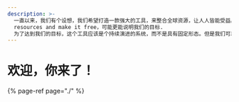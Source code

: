 ```yaml
---
description: >-
  一直以来，我们有个设想，我们希望打造一款强大的工具，来整合全球资源，让人人皆能受益。我们的英文slogan，order the world
  resources and make it free，可能更能说明我们的目标.
  为了达到我们的目标，这个工具应该是个持续演进的系统，而不是具有固定形态。但是我们可以肯定初期的产品形态就是微商城和小程序商城。为了让你拥有最棒的工具，我们苦心孤诣注入心血。
---
```


# 欢迎，你来了！



{% page-ref page="./" %}

